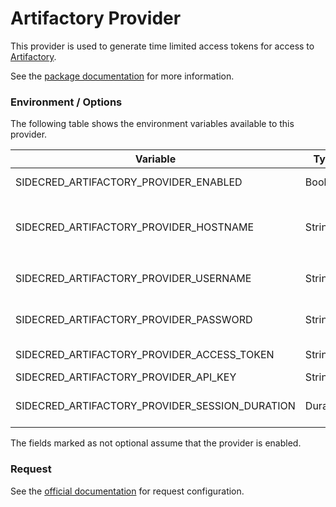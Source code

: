 # Artifactory Provider

This provider is used to generate time limited access tokens for access to [Artifactory](https://jfrog.com/artifactory/).

See the [package documentation](https://godoc.org/github.com/telia-oss/sidecred/provider/artifactory) for more information.

### Environment / Options

The following table shows the environment variables available to this provider.

| Variable | Type | Optional | Default | Description |
| -------- | ---- | -------- | ------- | ----------- |
| SIDECRED_ARTIFACTORY_PROVIDER_ENABLED | Bool | Yes | False | Flag to enable this provider |
| SIDECRED_ARTIFACTORY_PROVIDER_HOSTNAME | String | No | N/A | Artifactory endpoint (e.g., `https://my-org.jfrog.io/my-org/`) |
| SIDECRED_ARTIFACTORY_PROVIDER_USERNAME | String | No | N/A | REST API authentication username |
| SIDECRED_ARTIFACTORY_PROVIDER_PASSWORD | String | Yes | N/A | REST API authentication password |
| SIDECRED_ARTIFACTORY_PROVIDER_ACCESS_TOKEN | String | Yes | N/A | REST API access token |
| SIDECRED_ARTIFACTORY_PROVIDER_API_KEY | String | Yes | N/A | REST API key |
| SIDECRED_ARTIFACTORY_PROVIDER_SESSION_DURATION | Duration | Yes | `1h` | Default duration for generated tokens (`<= `1h`) |

The fields marked as not optional assume that the provider is enabled.

### Request

See the [official documentation](https://godoc.org/github.com/telia-oss/sidecred/provider/artifactory/#RequestConfig) for request configuration.
